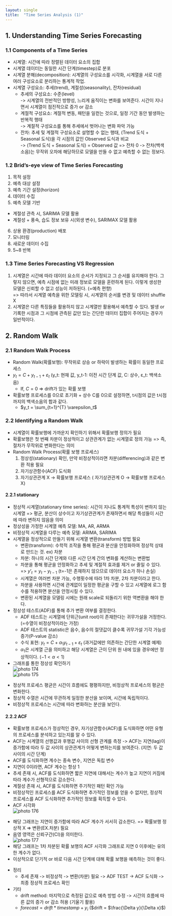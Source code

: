 ```yaml
---
layout: single
title:  "Time Series Analysis (1)"
---
```


## 1. Understanding Time Series Forecasting
### 1.1 Components of a Time Series
- 시계열: 시간에 따라 정렬된 데이터 요소의 집합
- 시계열 데이터는 동일한 시간 단계(timestep)로 분포
- 시계열 분해(decomposition): 시계열의 구성요소를 시각화, 시계열을 서로 다른 여러 구성요소로 분리하는 통계적 작업.
- 시계열 구성요소: 추세(trend), 계절성(seasonality), 잔차(residual)
  - 추세의 구성요소: 수준(level)                
    -> 시계열의 전반적인 방향성, 느리게 움직이는 변화를 보여준다. 시간이 지나면서 시계열이 점진적으로 증가 or 감소
  - 계절적 구성요소: 계절적 변동, 패턴을 일컫는 것으로, 일정 기간 동안 발생하는 반복적 행태               
    -> 계절적 구성요소를 통해 추세에서 벗어나는 변화 파악 가능
  - 잔차: 추세 및 계절적 구성요소로 설명할 수 없는 행태, (Trend 도식 + Seasonal 도식)을 각 시점의 값인 Observed 도식과 비교       
    -> (Trend 도식 + Seasonal 도식) = Observed 값 => 잔차 0
    -> 잔차(백색소음)는 무작위 오차에 해당하므로 모델을 만들 수 없고 예측할 수 없는 정보다.

### 1.2 Brid’s-eye view of Time Series Forecasting
1. 목적 설정
2. 예측 대상 설정
3. 예측 기간 설정(horizon)
4. 데이터 수집
5. 예측 모델 기반
  - 계절성 관측 시, SARIMA 모델 활용
  - 계절성 + 풍속, 습도 정보 보유 시(외생 변수), SARIMAX 모델 활용
6. 상용 환경(production) 배포
7. 모니터링
8. 새로운 데이터 수집
9. 5~8 반복
  
### 1.3 Time Series Forecasting VS Regression
1. 시계열은 시간에 따라 데이터 요소의 순서가 지정되고 그 순서를 유지해야 한다. 그렇지 않으면, 예측 시점에 없는 미래 정보로 모델을 훈련하게 된다. 이렇게 생성한 모델은 신뢰할 수 없고 성능이 저하된다. (=예측 편향)     
  =>  따라서 시계열 예측을 위한 모델링 시, 시계열의 순서를 변경 및 데이터 shuffle X
2. 시계열은 다른 특징들을 활용하지 않고 시계열만 활용해서 예측할 수 있다. 발생 or 기록한 시점과 그 시점에 관측된 값만 있는 간단한 데이터 집합이 주어지는 경우가 일반적이다.

## 2. Random Walk
### 2.1 Random Walk Process
- Random Walk(확률보행): 무작위로 상승 or 하락이 발생하는 확률이 동일한 프로세스      
- $y_t = C + y_{t-1} + \varepsilon_t$ (y_t: 현재 값, y_t-1: 이전 시간 단계 값, C: 상수, ε_t: 백색소음)          
  * If, $C = 0$ => drift가 있는 확률 보행
- 확률보행 프로세스를 0으로 초기화 + 상수 C를 0으로 설정하면, t시점의 값은 t시점까지의 백색소음의 합과 같다.                
  * $y_t = \sum_{t=1}^{T} \varepsilon_t$

### 2.2 Identifying a Random Walk
- 시계열이 확률보행에 가까운지 확인하기 위해서 확률보행 정의가 필요
- 확률보행은 첫 번째 차분이 정상적이고 상관관계가 없는 시계열로 정의 가능 => 즉, 절차가 무작위로 변화한다는 의미     
- Random Walk Process(확률 보행 프로세스)           
  1. 정상성(stationary) 확인, 만약 비정상적이라면 차분(differencing)과 같은 변환 적용 필요
  2. 자기상관함수(ACF) 도식화
  3. 자기상관관계 X -> 확률보행 프로세스 ( 자기상관관계 O -> 확률보행 프로세스 X)
  
#### 2.2.1 stationary
- 정상적 시계열(stationary time series): 시간이 지나도 통계적 특성이 변하지 않는 시계열
  => 평균, 분산이 상수이고 자기상관관계가 존재하면서 해당 특성들이 시간에 따라 변하지 않음을 의미
- 정상성을 가정한 시계열 예측 모델: MA, AR, ARMA
- 비정상적 시계열을 다루는 예측 모델: ARIMA, SARIMA
- 시계열을 정상적으로 만들기 위해 시계열 변환(transform) 방법 필요
  * 변환(transform): 수학적 조작을 통해 평균과 분산을 안정화하여 정상적 상태로 만드는 것. ex) 차분
  * 차분: 하나의 시간 단계와 다른 시간 단계 간의 변화를 계산하는 변환법
  * 차분을 통해 평균을 안정화하고 추세 및 계절적 효과를 제거 or 줄일 수 있다.
    => $y'_t = y_t - y_{t-1}$ (t=-1은 존재하지 않으므로 데이터 요소가 하나 손실)
  * 시계열은 여러번 차분 가능, 수행횟수에 따라 1차 차분, 2차 차분이라고 한다.
  * 차분을 사용하면 시간에 관계없이 일정한 평균을 구할 수 있고 시계열에 로그 함수를 적용하면 분산을 안정시킬 수 있다.
  * 변환된 시계열을 모델링 시에는 원래 scale로 되돌리기 위한 역변환을 해야 한다.
- 정상성 테스트(ADF)를 통해 추가 변환 여부를 결정한다.
  * ADF 테스트는 시계열에 단위근(unit root)이 존재한다는 귀무가설을 거정한다.(=수열이 비정상적이라는 가정)
  * ADF 테스트의 statistic은 음수, 음수의 절댓값이 클수록 귀무가설 기각 가능성 증가(P-value 감소)
  * 수식 표현: $y_t = C + \alpha_1 y_{t-1} + \varepsilon_t$ (과거값에만 의존하는 간단한 시계열 예제)
  * $\alpha_1$은 시계열 근을 의미하고 해당 시계열은 근이 단위 원 내에 있을 경우에만 정상적이다. ($-1 < \alpha < 1$)
- 그래프를 통한 정상성 확인하기           
![photo 174](/assets/img/blog/img174.png)          
![photo 175](/assets/img/blog/img175.png)       
* 정상적 프로세스 평균은 시간이 흐름에도 평평하지만, 비정상적 프로세스의 평균은 변화한다.
* 정상적 수열은 시간에 무관하게 일정한 분산을 보이며, 시간에 독립적이다.
* 비정상적 프로세스는 시간에 따라 변화하는 분산을 보인다.     

#### 2.2.2 ACF
- 확률보행 프로세스가 정상적인 경우, 자기상관함수(ACF)를 도식화하면 어떤 유형의 프로세스를 분석하고 있는지를 알 수 있다.
- ACF는 시계열의 선행값과 후행값 사이의 선형 관계를 측정 -> ACF는 지연(lag)이 증가함에 따라 두 값 사이의 상관관계가 어떻게 변하는지를 보여준다. (지연: 두 값 사이의 시간 단계)
- ACF를 도식화하면 계수는 종속 변수, 지연은 독립 변수
- 지연이 0이라면, ACF 계수는 항상 1
- 추세 존재 시, ACF를 도식화하면 짧은 지연에 대해서는 계수가 높고 지연이 커짐에 따라 계수가 선형적으로 감소한다.
- 계절성 존재 시, ACF를 도식화하면 주기적인 패턴 확인 가능
- 비정상적인 프로세스를 ACF 도식화하면 추가적인 정보를 얻을 수 없지만, 정상적 프로세스를 ACF 도식화하면 추가적인 정보를 획득할 수 있다.
- ACF 시각화        
![photo 176](/assets/img/blog/img176.png)         
* 해당 그래프는 지연이 증가함에 따라 ACF 계수가 서서히 감소한다. => 확률보행 정상적 X => 변환(EX.차분) 필요
* 음영 영역은 신뢰구간(CI)을 의미한다.                 
![photo 177](/assets/img/blog/img177.png)           
* 해당 그래프는 1차 차분된 확률 보행의 ACF 시각화 그래프로 지연 0 이후에는 유의한 계수가 없다.
* 이상적으로 단기적 or 바로 다음 시간 단계에 대해 확률 보행을 예측하는 것이 좋다.
- 정리
  * 추세 존재 -> 비정상적 -> 변환(차분) 필요 -> ADF TEST -> ACF 도식화 -> 최종 정상적 프로세스 확인
- 기타
  * drift method: 마지막으로 측정된 값으로 예측 방법 수정 -> 시간의 흐름에 따른 값의 증가 or 감소 허용 (기울기 활용)
  * $forecast = drift * timestamp + y_i$ ($drift = $\frac{\Delta y}{\Delta x}$)
